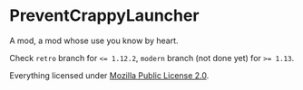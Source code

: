 # PreventCrappyLauncher

A mod, a mod whose use you know by heart.

Check `retro` branch for `<= 1.12.2`, `modern` branch (not done yet) for `>= 1.13`.

Everything licensed under [Mozilla Public License 2.0](./LICENSE).
